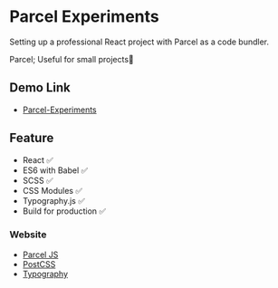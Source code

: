 # Parcel Experiments

Setting up a professional React project with Parcel as a code bundler.  

Parcel; Useful for small projects🤗

## Demo Link

- [Parcel-Experiments](https://wook2124.github.io/Parcel-Experiments/)

## Feature

- React ✅
- ES6 with Babel ✅
- SCSS ✅
- CSS Modules ✅
- Typography.js ✅
- Build for production ✅

### Website

- [Parcel JS](https://ko.parceljs.org/)
- [PostCSS](https://postcss.org/)
- [Typography](https://kyleamathews.github.io/typography.js/)
 
